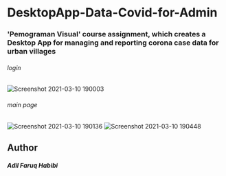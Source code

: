 # DesktopApp-Data-Covid-for-Admin

### 'Pemograman Visual' course assignment, which creates a Desktop App for managing and reporting corona case data for urban villages


###### login

![Screenshot 2021-03-10 190003](https://user-images.githubusercontent.com/70691510/110626629-90a8db80-81d3-11eb-93bf-5edd3cd6ddf0.png)


###### main page

![Screenshot 2021-03-10 190136](https://user-images.githubusercontent.com/70691510/110626725-ad451380-81d3-11eb-9773-e83737fbf2de.png)
![Screenshot 2021-03-10 190448](https://user-images.githubusercontent.com/70691510/110627780-f5b10100-81d4-11eb-94d4-2220496cea99.png)

## Author
##### Adil Faruq Habibi
